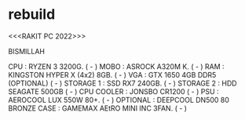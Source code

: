 # rebuild
<<<RAKIT PC 2022>>>

BISMILLAH

CPU : RYZEN 3 3200G.                                      ( - )
MOBO : ASROCK A320M K.                              ( - )
RAM : KINGSTON HYPER X (4x2) 8GB.           ( - )
VGA : GTX 1650 4GB DDR5 (OPTIONAL)        ( - )
STORAGE 1 : SSD RX7 240GB.                         ( - )
STORAGE 2 : HDD SEAGATE 500GB                ( - )
CPU COOLER : JONSBO CR1200                      ( - )
PSU : AEROCOOL LUX 550W 80+.                    ( - )
OPTIONAL : DEEPCOOL DN500 80 BRONZE
CASE : GAMEMAX AEtRO MINI INC 3FAN.       ( - )
